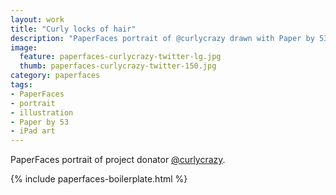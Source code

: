 ```yaml
---
layout: work
title: "Curly locks of hair"
description: "PaperFaces portrait of @curlycrazy drawn with Paper by 53 on an iPad."
image: 
  feature: paperfaces-curlycrazy-twitter-lg.jpg
  thumb: paperfaces-curlycrazy-twitter-150.jpg
category: paperfaces
tags: 
- PaperFaces
- portrait
- illustration
- Paper by 53
- iPad art
---
```


PaperFaces portrait of project donator [@curlycrazy](http://twitter.com/curlycrazy).

{% include paperfaces-boilerplate.html %}